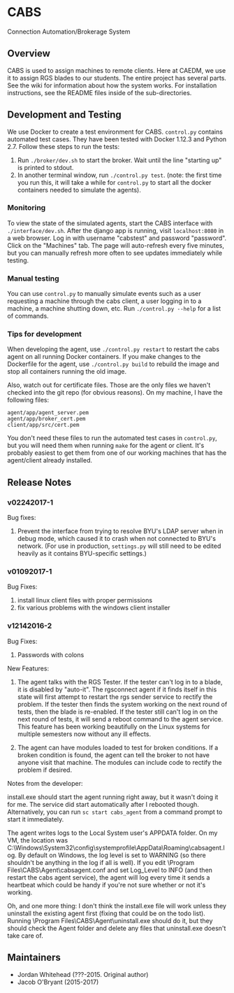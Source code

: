 # CABS
Connection Automation/Brokerage System

## Overview
CABS is used to assign machines to remote clients. Here at CAEDM, we use it to assign RGS
blades to our students. The entire project has several parts. See the wiki for information
about how the system works. For installation instructions, see the README files inside of the
sub-directories.

## Development and Testing
We use Docker to create a test environment for CABS. `control.py` contains automated test cases.
They have been tested with Docker 1.12.3 and Python 2.7. Follow these steps to run the tests:

 1. Run `./broker/dev.sh` to start the broker. Wait until the line "starting up" is printed to
    stdout.
 2. In another terminal window, run `./control.py test`. (note: the first time you run this, it
    will take a while for `control.py` to start all the docker containers needed to simulate
    the agents).

### Monitoring
To view the state of the simulated agents, start the CABS interface with
`./interface/dev.sh`. After the django app is running, visit `localhost:8080` in a web
browser. Log in with username "cabstest" and password "password". Click on the "Machines"
tab. The page will auto-refresh every five minutes, but you can
manually refresh more often to see updates immediately while testing.

### Manual testing
You can use `control.py` to manually simulate events such as a user requesting a
machine through the cabs client, a user logging in to a machine, a machine shutting down,
etc. Run `./control.py --help` for a list of commands.

### Tips for development
When developing the agent, use `./control.py restart` to restart the cabs agent on all running
Docker containers. If you make changes to the Dockerfile for the agent, use `./control.py
build` to rebuild the image and stop all containers running the old image.

Also, watch out for certificate files. Those are the only files we haven't checked into the git
repo (for obvious reasons). On my machine, I have the following files:

    agent/app/agent_server.pem
    agent/app/broker_cert.pem
    client/app/src/cert.pem

You don't need these files to run the automated test cases in `control.py`, but you will need
them when running `make` for the agent or client. It's probably easiest to get them from one of
our working machines that has the agent/client already installed.

## Release Notes

### v02242017-1
Bug fixes:
 1. Prevent the interface from trying to resolve BYU's LDAP server
    when in debug mode, which caused it to crash when not connected to
    BYU's network. (For use in production, `settings.py` will still
    need to be edited heavily as it contains BYU-specific settings.)

### v01092017-1
Bug Fixes:
 1. install linux client files with proper permissions
 2. fix various problems with the windows client installer

### v12142016-2

Bug Fixes:

1. Passwords with colons

New Features:

1. The agent talks with the RGS Tester.  If the tester can't log in to  a blade, it is disabled
   by "auto-it".  The rgsconnect agent if it finds itself in this state will first attempt to
   restart the rgs sender service to rectify the problem.  If the tester then finds the system
   working on the next round of tests, then the blade is re-enabled.  If the tester still can't
   log in on the next round of tests, it will send a reboot command to the agent service.  This
   feature has been working beautifully on the Linux systems for multiple semesters now without
   any ill effects.

2. The agent can have modules loaded to test for broken conditions.  If a broken condition is
   found, the agent can tell the broker to not have anyone visit that machine.  The modules can
   include code to rectify the problem if desired.


Notes from the developer:

install.exe should start the agent running right away, but it wasn't doing it for me. The
service did start automatically after I rebooted though. Alternatively, you can run `sc
start cabs_agent` from a command prompt to start it immediately.

The agent writes logs to the Local System user's APPDATA folder. On my VM, the location
was C:\Windows\System32\config\systemprofile\AppData\Roaming\cabsagent.log. By default
on Windows, the log level is set to WARNING (so there shouldn't be anything in the log
if all is well). If you edit \Program Files\CABS\Agent\cabsagent.conf and set Log_Level
to INFO (and then restart the cabs agent service), the agent will log every time it
sends a heartbeat which could be handy if you're not sure whether or not it's working.

Oh, and one more thing: I don't think the install.exe file will work unless they
uninstall the existing agent first (fixing that could be on the todo list). Running
\Program Files\CABS\Agent\uninstall.exe should do it, but they should check the Agent
folder and delete any files that uninstall.exe doesn't take care of.

## Maintainers
 - Jordan Whitehead (???-2015. Original author)
 - Jacob O'Bryant (2015-2017)
